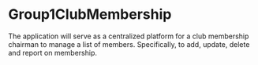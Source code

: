 # Group1ClubMembership
The application will serve as a centralized platform for a club membership chairman to manage a list of members.  Specifically, to add, update, delete and report on membership.

